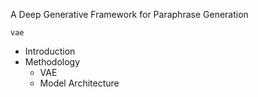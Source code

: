 A Deep Generative Framework for Paraphrase Generation

`vae`

- Introduction
- Methodology
    - VAE
    - Model Architecture